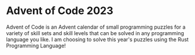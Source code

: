 # Advent of Code 2023

Advent of Code is an Advent calendar of small programming puzzles for a variety of skill sets and skill levels that can be solved in any programming language you like. I am choosing to solve this year's puzzles using the Rust Programming Language!

